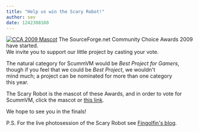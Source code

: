 ```yaml
---
title: "Help us win the Scary Robot!"
author: sev
date: 1242308160
---
```


[![CCA 2009 Mascot](/data/news/20090514.png)](https://sourceforge.net/community/cca09/nominate/?project_name=ScummVM&project_url=http%3A%2F%2Fsourceforge.net%2Fprojects%2Fscummvm%2F) The SourceForge.net Community Choice Awards 2009 have started.  
We invite you to support our little project by casting your vote.

The natural category for ScummVM would be *Best Project for Gamers*,  
though if you feel that we could be *Best Project*, we wouldn't  
mind much; a project can be nominated for more than one category  
this year.

The Scary Robot is the mascot of these Awards, and in order to vote for ScummVM, click the mascot or [this link](https://sourceforge.net/community/cca09/nominate/?project_name=ScummVM&project_url=http%3A%2F%2Fsourceforge.net%2Fprojects%2Fscummvm%2F).

We hope to see you in the finals!

P.S. For the live photosession of the Scary Robot see [Fingolfin's blog](http://blog.quendi.de/2009/05/07/sourceforgenet-community-choice-awards-2009/).
